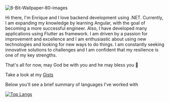 ![8-Bit-Wallpaper-80-images](https://user-images.githubusercontent.com/27792588/153758659-bb610dc5-604e-410e-a5c5-f7d136b7da7c.jpg)

Hi there, I'm Enrique and I love backend development using .NET. Currently, I am expanding my knowledge by learning Angular, with the goal
of becoming a more successful engineer. Also, I have developed many applications using Flutter as framework. I am driven by a passion for improvement
and excellence and I am enthusiastic about using new technologies and looking for new ways to do things. I am constantly seeking innovative solutions
to challenges and I am confident that my resilience is one of my key strengths.

That's all for now, may God be with you and he may bless you 👼

Take a look at my [Gists](https://gist.github.com/ENez7)

Below you'll see a brief summary of languages I've worked with

[![Top Langs](https://github-readme-stats.vercel.app/api/top-langs/?username=enez7&layout=compact&theme=vue-dark&hide=html)](https://github.com/anuraghazra/github-readme-stats) 
